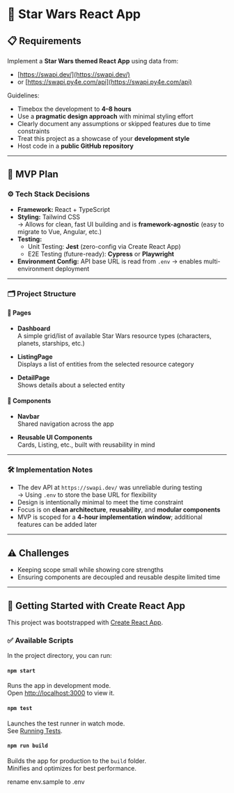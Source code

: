 # 🌌 Star Wars React App

## 📋 Requirements

Implement a **Star Wars themed React App** using data from:

- [https://swapi.dev/](https://swapi.dev/)
- or [https://swapi.py4e.com/api](https://swapi.py4e.com/api)

Guidelines:

- Timebox the development to **4–8 hours**
- Use a **pragmatic design approach** with minimal styling effort
- Clearly document any assumptions or skipped features due to time constraints
- Treat this project as a showcase of your **development style**
- Host code in a **public GitHub repository**

---

## 🚀 MVP Plan

### ⚙️ Tech Stack Decisions

- **Framework:** React + TypeScript
- **Styling:** Tailwind CSS  
  → Allows for clean, fast UI building and is **framework-agnostic** (easy to migrate to Vue, Angular, etc.)
- **Testing:**
  - Unit Testing: **Jest** (zero-config via Create React App)
  - E2E Testing (future-ready): **Cypress** or **Playwright**
- **Environment Config:** API base URL is read from `.env` → enables multi-environment deployment

---

### 🗂️ Project Structure

#### 📄 Pages

- **Dashboard**  
  A simple grid/list of available Star Wars resource types (characters, planets, starships, etc.)

- **ListingPage**  
  Displays a list of entities from the selected resource category

- **DetailPage**  
  Shows details about a selected entity

#### 🧩 Components

- **Navbar**  
  Shared navigation across the app

- **Reusable UI Components**  
  Cards, Listing, etc., built with reusability in mind

---

### 🛠 Implementation Notes

- The dev API at `https://swapi.dev/` was unreliable during testing  
  → Using `.env` to store the base URL for flexibility
- Design is intentionally minimal to meet the time constraint
- Focus is on **clean architecture**, **reusability**, and **modular components**
- MVP is scoped for a **4-hour implementation window**; additional features can be added later

---

## ⚠️ Challenges

- Keeping scope small while showing core strengths
- Ensuring components are decoupled and reusable despite limited time

---

## 🧪 Getting Started with Create React App

This project was bootstrapped with [Create React App](https://github.com/facebook/create-react-app).

### ✅ Available Scripts

In the project directory, you can run:

#### `npm start`

Runs the app in development mode.  
Open [http://localhost:3000](http://localhost:3000) to view it.

#### `npm test`

Launches the test runner in watch mode.  
See [Running Tests](https://facebook.github.io/create-react-app/docs/running-tests).

#### `npm run build`

Builds the app for production to the `build` folder.  
Minifies and optimizes for best performance.

rename env.sample to .env 

